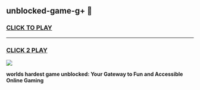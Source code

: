 
## unblocked-game-g+ 👋
<h3>
<a href="https://premium.freeplayer.one?title=unblocked-game-g+&ref=14F">CLICK TO PLAY</a></h3>
<hr>

<h3>
<a href="https://premium.freeplayer.one?title=unblocked-game-g+&ref=14F">CLICK 2 PLAY</a>
  
</h3>

<a href="https://premium.freeplayer.one?title=unblocked-game-g+&ref=12F/"><img src="https://clearcache.store/games.png"></a>


**worlds hardest game unblocked: Your Gateway to Fun and Accessible Online Gaming**
